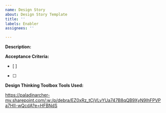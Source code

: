 ```yaml
---
name: Design Story
about: Design Story Template
title: ''
labels: Enabler
assignees: ''

---
```


**Description:**

**Acceptance Criteria:**
- [ ]
- [ ]

**Design Thinking Toolbox Tools Used:**

https://paladinarcher-my.sharepoint.com/:w:/p/debra/EZ0xRz_tCjVLvYUa747B8qQB9XyN9lhFPVPa7HII-wQcdA?e=HFBNdS
